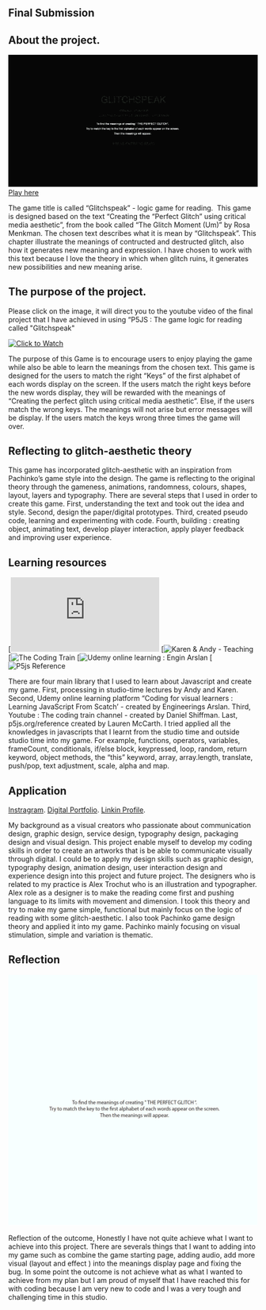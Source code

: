 ## Final Submission

## About the project.

![](Final_Outcome.gif)
[Play here](https://ptpeem.github.io/EdmCodeWorld/Final/GlitchSpeakGameLatest)

The game title is called “Glitchspeak” - logic game for reading.  This game is designed based on the text “Creating the “Perfect Glitch” using critical media aesthetic”, from the book called “The Glitch Moment (Um)” by Rosa Menkman. The chosen text describes what it is mean by “Glitchspeak”. This chapter illustrate the meanings of contructed and destructed glitch, also how it generates new meaning and expression. I have chosen to work with this text because I love the theory in which when glitch ruins, it generates new possibilities and new meaning arise.

## The purpose of the project.

Please click on the image, it will direct you to the youtube video of the final project that I have achieved in using “P5JS : The game logic for reading called "Glitchspeak"

[![Click to Watch](https://youtu.be/f8dOilUyj8c/0.jpg)](https://youtu.be/f8dOilUyj8c)

The purpose of this Game is to encourage users to enjoy playing the game while also be able to learn the meanings from the chosen text. This game is designed for the users to match the right “Keys” of the first alphabet of each words display on the screen. If the users match the right keys before the new words display, they will be rewarded with the meanings of “Creating the perfect glitch using critical media aesthetic”. Else, if the users match the wrong keys. The meanings will not arise but error messages will be display. If the users match the keys wrong three times the game will over. 

## Reflecting to glitch-aesthetic theory

This game has incorporated glitch-aesthetic with an inspiration from Pachinko’s game style into the design. The game is reflecting to the original theory through the gameness, animations, randomness, colours, shapes, layout, layers and typography.  There are several steps that I used in order to create this game. First, understanding the text and took out the idea and style. Second, design the paper/digital prototypes. Third, created pseudo code, learning and experimenting with code. Fourth, building : creating object, animating text, develop player interaction, apply player feedback and improving user experience. 

## Learning resources

[![Karen & Andy - Teaching](https://github.com/Simandy/codewords/blob/master/processing/examples.md)
[![Karen & Andy - Teaching](https://github.com/Simandy/codewords)
[![The Coding Train](https://www.youtube.com/user/shiffman)
[![Udemy online learning : Engin Arslan](https://www.udemy.com/course/coding-for-visual-learners-learning-javascript-from-scratch/)
[![P5js Reference](https://p5js.org/reference/)

There are four main library that I used to learn about Javascript and create my game. First, processing in studio-time lectures by Andy and Karen. Second, Udemy online learning platform “Coding for visual learners : Learning JavaScript From Scatch’ - created by Engineerings Arslan. Third, Youtube : The coding train channel - created by Daniel Shiffman. Last, p5js.org/reference created by Lauren McCarth. I tried applied all the knowledges in javascripts that I learnt from the studio time and outside studio time into my game. For example, functions, operators, variables,  frameCount, conditionals, if/else block, keypressed, loop, random, return keyword, object methods, the “this” keyword, array, array.length, translate, push/pop, text adjustment, scale, alpha and map. 

## Application

[Instragram](https://www.instagram.com/matafakadesign/).
[Digital Portfolio](peemthaugsuban1.wixsite.com/mysite ).
[Linkin Profile](au.linkedin.com/in/peem-thaugsuban-8400aa149  ).

My background as a visual creators who passionate about communication design, graphic design, service design, typography design, packaging design and visual design. This project enable myself to develop my coding skills in order to create an artworks that is be able to communicate visually through digital. I could be to apply my design skills such as graphic design, typography design, animation design, user interaction design and experience design into this project and future project. The designers who is related to my practice is Alex Trochut who is an illustration and typographer. Alex role as a designer is to make the reading come first and pushing language to its limits with movement and dimension. I took this theory and try to make my game simple, functional but mainly focus on the logic of reading with some glitch-aesthetic. I also took Pachinko game design theory and applied it into my game. Pachinko mainly focusing  on visual stimulation, simple and variation is thematic.

## Reflection

![](Actual_Plan.gif)

Reflection of the outcome, Honestly I have not quite achieve what I want to achieve into this project. There are severals things that I want to adding into my game such as combine the game starting page, adding audio, add more visual (layout and effect ) into the meanings display page and fixing the bug. In some point the outcome is not achieve what as what I wanted to achieve from my plan but I am proud of myself that I have reached this for with coding because I am very new to code and I was a very tough and challenging time in this studio. 

